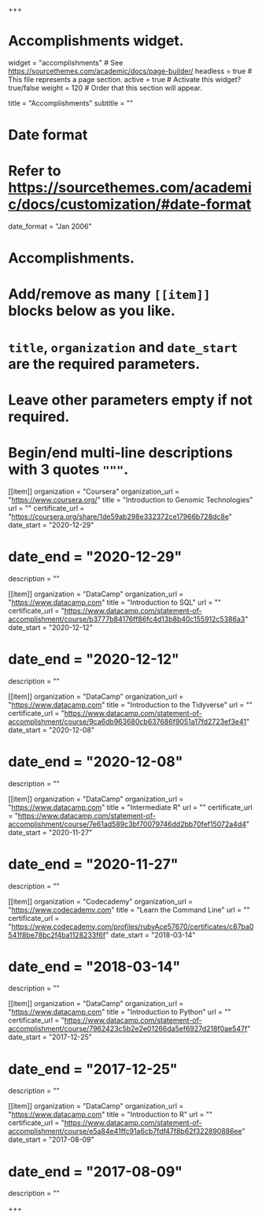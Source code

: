 +++
# Accomplishments widget.
widget = "accomplishments"  # See https://sourcethemes.com/academic/docs/page-builder/
headless = true  # This file represents a page section.
active = true  # Activate this widget? true/false
weight = 120  # Order that this section will appear.

title = "Accomplish&shy;ments"
subtitle = ""

# Date format
#   Refer to https://sourcethemes.com/academic/docs/customization/#date-format
date_format = "Jan 2006"

# Accomplishments.
#   Add/remove as many `[[item]]` blocks below as you like.
#   `title`, `organization` and `date_start` are the required parameters.
#   Leave other parameters empty if not required.
#   Begin/end multi-line descriptions with 3 quotes `"""`.

[[item]]
  organization = "Coursera"
  organization_url = "https://www.coursera.org/"
  title = "Introduction to Genomic Technologies"
  url = ""
  certificate_url = "https://coursera.org/share/1de59ab298e332372ce17966b728dc8e"
  date_start = "2020-12-29"
 # date_end = "2020-12-29"
  description = ""
  
[[item]]
  organization = "DataCamp"
  organization_url = "https://www.datacamp.com"
  title = "Introduction to SQL"
  url = ""
  certificate_url = "https://www.datacamp.com/statement-of-accomplishment/course/b3777b84176ff86fc4d13b8b40c155912c5386a3"
  date_start = "2020-12-12"
 # date_end = "2020-12-12"
  description = ""

[[item]]
  organization = "DataCamp"
  organization_url = "https://www.datacamp.com"
  title = "Introduction to the Tidyverse"
  url = ""
  certificate_url = "https://www.datacamp.com/statement-of-accomplishment/course/9ca6db963680cb637686f9051a17fd2723ef3e41"
  date_start = "2020-12-08"
#  date_end = "2020-12-08"
  description = ""

[[item]]
  organization = "DataCamp"
  organization_url = "https://www.datacamp.com"
  title = "Intermediate R"
  url = ""
  certificate_url = "https://www.datacamp.com/statement-of-accomplishment/course/7e61ad589c3bf70079746dd2bb70fef15072a4d4"
  date_start = "2020-11-27"
 # date_end = "2020-11-27"
  description = ""
  
[[item]]
  organization = "Codecademy"
  organization_url = "https://www.codecademy.com"
  title = "Learn the Command Line"
  url = ""
  certificate_url = "https://www.codecademy.com/profiles/rubyAce57670/certificates/c87ba0541f8be78bc2f4ba1128233f6f"
  date_start = "2018-03-14"
 # date_end = "2018-03-14"
  description = ""

[[item]]
  organization = "DataCamp"
  organization_url = "https://www.datacamp.com"
  title = "Introduction to Python"
  url = ""
  certificate_url = "https://www.datacamp.com/statement-of-accomplishment/course/7962423c5b2e2e01266da5ef6927d218f0ae547f"
  date_start = "2017-12-25"
 # date_end = "2017-12-25"
  description = ""
  
[[item]]
  organization = "DataCamp"
  organization_url = "https://www.datacamp.com"
  title = "Introduction to R"
  url = ""
  certificate_url = "https://www.datacamp.com/statement-of-accomplishment/course/e5a84e41ffc91a6cb7fdf47f8b62f322890886ee"
  date_start = "2017-08-09"
 # date_end = "2017-08-09"
  description = ""

+++
